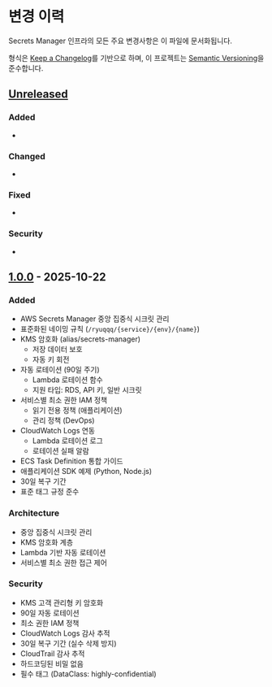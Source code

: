 # 변경 이력

Secrets Manager 인프라의 모든 주요 변경사항은 이 파일에 문서화됩니다.

형식은 [Keep a Changelog](https://keepachangelog.com/ko/1.0.0/)를 기반으로 하며,
이 프로젝트는 [Semantic Versioning](https://semver.org/lang/ko/)을 준수합니다.

## [Unreleased]

### Added
-

### Changed
-

### Fixed
-

### Security
-

## [1.0.0] - 2025-10-22

### Added
- AWS Secrets Manager 중앙 집중식 시크릿 관리
- 표준화된 네이밍 규칙 (`/ryuqqq/{service}/{env}/{name}`)
- KMS 암호화 (alias/secrets-manager)
  - 저장 데이터 보호
  - 자동 키 회전
- 자동 로테이션 (90일 주기)
  - Lambda 로테이션 함수
  - 지원 타입: RDS, API 키, 일반 시크릿
- 서비스별 최소 권한 IAM 정책
  - 읽기 전용 정책 (애플리케이션)
  - 관리 정책 (DevOps)
- CloudWatch Logs 연동
  - Lambda 로테이션 로그
  - 로테이션 실패 알람
- ECS Task Definition 통합 가이드
- 애플리케이션 SDK 예제 (Python, Node.js)
- 30일 복구 기간
- 표준 태그 규정 준수

### Architecture
- 중앙 집중식 시크릿 관리
- KMS 암호화 계층
- Lambda 기반 자동 로테이션
- 서비스별 최소 권한 접근 제어

### Security
- KMS 고객 관리형 키 암호화
- 90일 자동 로테이션
- 최소 권한 IAM 정책
- CloudWatch Logs 감사 추적
- 30일 복구 기간 (실수 삭제 방지)
- CloudTrail 감사 추적
- 하드코딩된 비밀 없음
- 필수 태그 (DataClass: highly-confidential)

[Unreleased]: https://github.com/ryuqqq/infrastructure/compare/secrets/v1.0.0...HEAD
[1.0.0]: https://github.com/ryuqqq/infrastructure/releases/tag/secrets/v1.0.0
